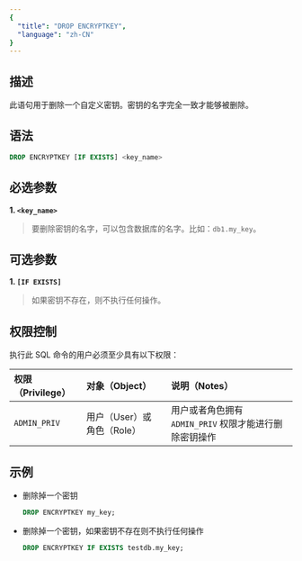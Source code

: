 ```yaml
---
{
  "title": "DROP ENCRYPTKEY",
  "language": "zh-CN"
}
---
```


## 描述

此语句用于删除一个自定义密钥。密钥的名字完全一致才能够被删除。

## 语法

```sql
DROP ENCRYPTKEY [IF EXISTS] <key_name>
```

## 必选参数

**1. `<key_name>`**

> 要删除密钥的名字，可以包含数据库的名字。比如：`db1.my_key`。

## 可选参数

**1. `[IF EXISTS]`**

> 如果密钥不存在，则不执行任何操作。

## 权限控制

执行此 SQL 命令的用户必须至少具有以下权限：

| 权限（Privilege） | 对象（Object）         | 说明（Notes）                          |
|:--------------|:-------------------|:-----------------------------------|
| `ADMIN_PRIV`  | 用户（User）或 角色（Role） | 用户或者角色拥有 `ADMIN_PRIV` 权限才能进行删除密钥操作 |

## 示例

- 删除掉一个密钥

    ```sql
    DROP ENCRYPTKEY my_key;
    ```

- 删除掉一个密钥，如果密钥不存在则不执行任何操作

    ```sql
    DROP ENCRYPTKEY IF EXISTS testdb.my_key;
    ```

